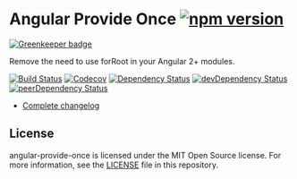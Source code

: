 # Angular Provide Once [![npm version](https://badge.fury.io/js/angular-provide-once.svg)](https://badge.fury.io/js/angular-provide-once)

[![Greenkeeper badge](https://badges.greenkeeper.io/adriancarriger/angular-provide-once.svg)](https://greenkeeper.io/)

Remove the need to use forRoot in your Angular 2+ modules.

[![Build Status](http://img.shields.io/travis/adriancarriger/angular-provide-once/master.svg?maxAge=60)](https://travis-ci.org/adriancarriger/angular-provide-once)
[![Codecov](https://img.shields.io/codecov/c/github/adriancarriger/angular-provide-once/master.svg?maxAge=60)](https://codecov.io/gh/adriancarriger/angular-provide-once)
[![Dependency Status](https://img.shields.io/david/adriancarriger/angular-provide-once/master.svg?maxAge=60)](https://david-dm.org/adriancarriger/angular-provide-once)
[![devDependency Status](https://img.shields.io/david/dev/adriancarriger/angular-provide-once/master.svg?maxAge=60)](https://david-dm.org/adriancarriger/angular-provide-once?type=dev)
[![peerDependency Status](https://img.shields.io/david/peer/adriancarriger/angular-provide-once/master.svg?maxAge=60)](https://david-dm.org/adriancarriger/angular-provide-once?type=peer)

- [Complete changelog](https://github.com/adriancarriger/angular-provide-once/releases)



## License

angular-provide-once is licensed under the MIT Open Source license. For more information, see the [LICENSE](LICENSE) file in this repository.
